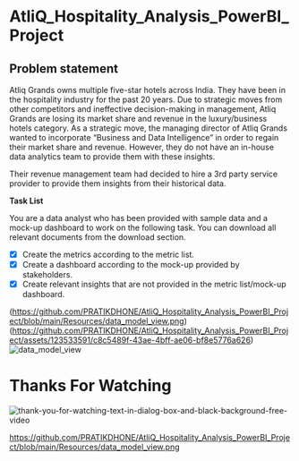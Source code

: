 # AtliQ_Hospitality_Analysis_PowerBI_Project
## Problem statement
Atliq Grands owns multiple five-star hotels across India. They have been in the hospitality industry for the past 20 years. Due to strategic moves from other competitors and ineffective decision-making in management, Atliq Grands are losing its market share and revenue in the luxury/business hotels category. As a strategic move, the managing director of Atliq Grands wanted to incorporate “Business and Data Intelligence” in order to regain their market share and revenue. However, they do not have an in-house data analytics team to provide them with these insights.

Their revenue management team had decided to hire a 3rd party service provider to provide them insights from their historical data.

**Task List**

You are a data analyst who has been provided with sample data and a mock-up dashboard to work on the following task. You can download all relevant documents from the download section.

- [x] Create the metrics according to the metric list.
- [x] Create a dashboard according to the mock-up provided by stakeholders.
- [x] Create relevant insights that are not provided in the metric list/mock-up dashboard.

(https://github.com/PRATIKDHONE/AtliQ_Hospitality_Analysis_PowerBI_Project/blob/main/Resources/data_model_view.png)
(https://github.com/PRATIKDHONE/AtliQ_Hospitality_Analysis_PowerBI_Project/assets/123533591/c8c5489f-43ae-4bff-ae06-bf8e5776a626)
![data_model_view](https://github.com/PRATIKDHONE/AtliQ_Hospitality_Analysis_PowerBI_Project/assets/123533591/350a9696-0dbb-43c1-b51f-a0bf03b7eef8)





# Thanks For Watching


![thank-you-for-watching-text-in-dialog-box-and-black-background-free-video](https://github.com/PRATIKDHONE/AtliQ_Hospitality_Analysis_PowerBI_Project/assets/123533591/a673b50b-5c80-43ee-9ef1-361a0d443901)



https://github.com/PRATIKDHONE/AtliQ_Hospitality_Analysis_PowerBI_Project/blob/main/Resources/data_model_view.png


